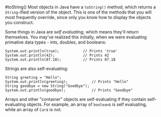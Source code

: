 #toString()
Most objects in Java have a `toString()` method, which returns a `String`-ified version of the object. This is one of the methods that you will most frequently <word data-key="override">override</word>, since only you know how to display the objects you <word data-key="constructor">construct</word>.

Some things in Java are *self evaluating*, which means they'll return themselves. You may've realized this initially, when we were evaluating primative data types - <word data-key="int">ints</word>, <word data-key="double">doubles</word>, and <word data-key="boolean">booleans</word>:

    System.out.println(true);           // Prints 'true'
    System.out.println(42);             // Prints 42
    System.out.println(87.18);          // Prints 87.18

<word data-key="string">Strings</word> are also self-evaluating: 

    String greeting = "Hello";
    System.out.println(greeting);           // Prints "Hello"
    String goodbye = new String("Goodbye");
    System.out.println(goodbye);            // Prints "Goodbye"

Arrays and other "container" objects are self-evaluating if they contain self-evaluating objects. For example, an array of `boolean`s is self evaluating, while an array of `Car`s is not.
